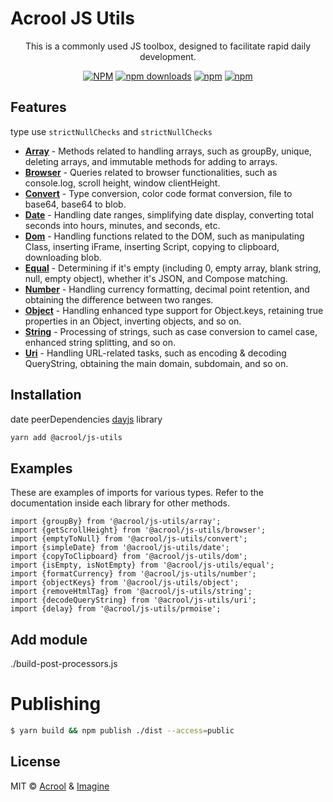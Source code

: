 # Acrool JS Utils

<p align="center">
    This is a commonly used JS toolbox, designed to facilitate rapid daily development.
</p>

<div align="center">

[![NPM](https://img.shields.io/npm/v/acrool/js-utils.svg?style=for-the-badge)](https://www.npmjs.com/package/@acrool/js-utils)
[![npm downloads](https://img.shields.io/npm/dm/acrool/js-utils.svg?style=for-the-badge)](https://www.npmjs.com/package/acrool/js-utils)
[![npm](https://img.shields.io/npm/dt/acrool/js-utils.svg?style=for-the-badge)](https://www.npmjs.com/package/acrool/js-utils)
[![npm](https://img.shields.io/npm/l/acrool/js-utils?style=for-the-badge)](https://github.com/acrool/js-utils/blob/main/LICENSE)

</div>


## Features

type use `strictNullChecks` and `strictNullChecks`

- **[Array](/src/array)** - Methods related to handling arrays, such as groupBy, unique, deleting arrays, and immutable methods for adding to arrays.
- **[Browser](/src/browser)** - Queries related to browser functionalities, such as console.log, scroll height, window clientHeight.
- **[Convert](/src/convert)** - Type conversion, color code format conversion, file to base64, base64 to blob.
- **[Date](/src/date)** - Handling date ranges, simplifying date display, converting total seconds into hours, minutes, and seconds, etc.
- **[Dom](/src/dom)** - Handling functions related to the DOM, such as manipulating Class, inserting iFrame, inserting Script, copying to clipboard, downloading blob.
- **[Equal](/src/equal)** - Determining if it's empty (including 0, empty array, blank string, null, empty object), whether it's JSON, and Compose matching.
- **[Number](/src/number)** - Handling currency formatting, decimal point retention, and obtaining the difference between two ranges.
- **[Object](/src/object)** - Handling enhanced type support for Object.keys, retaining true properties in an Object, inverting objects, and so on.
- **[String](/src/string)** - Processing of strings, such as case conversion to camel case, enhanced string splitting, and so on.
- **[Uri](/src/uri)** - Handling URL-related tasks, such as encoding & decoding QueryString, obtaining the main domain, subdomain, and so on.

## Installation

date peerDependencies [dayjs](https://day.js.org/) library

```bash
yarn add @acrool/js-utils
```

## Examples

These are examples of imports for various types. Refer to the documentation inside each library for other methods.

```tsx
import {groupBy} from '@acrool/js-utils/array';
import {getScrollHeight} from '@acrool/js-utils/browser';
import {emptyToNull} from '@acrool/js-utils/convert';
import {simpleDate} from '@acrool/js-utils/date';
import {copyToClipboard} from '@acrool/js-utils/dom';
import {isEmpty, isNotEmpty} from '@acrool/js-utils/equal';
import {formatCurrency} from '@acrool/js-utils/number';
import {objectKeys} from '@acrool/js-utils/object';
import {removeHtmlTag} from '@acrool/js-utils/string';
import {decodeQueryString} from '@acrool/js-utils/uri';
import {delay} from '@acrool/js-utils/prmoise';
```

## Add module
./build-post-processors.js


# Publishing

```bash
$ yarn build && npm publish ./dist --access=public
```

## License

MIT © [Acrool](https://github.com/acrool) & [Imagine](https://github.com/imagine10255)

